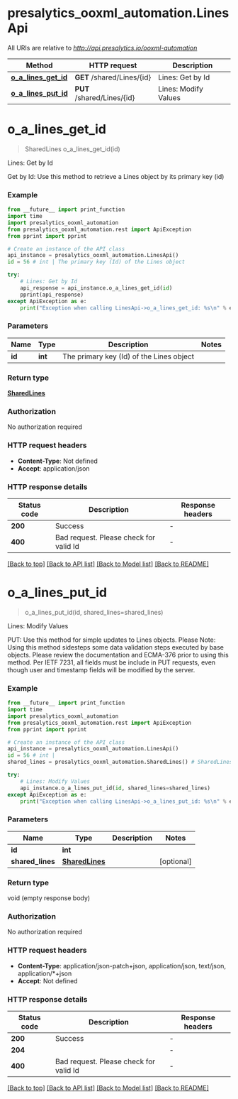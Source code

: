 # presalytics_ooxml_automation.LinesApi

All URIs are relative to *http://api.presalytics.io/ooxml-automation*

Method | HTTP request | Description
------------- | ------------- | -------------
[**o_a_lines_get_id**](LinesApi.md#o_a_lines_get_id) | **GET** /shared/Lines/{id} | Lines: Get by Id
[**o_a_lines_put_id**](LinesApi.md#o_a_lines_put_id) | **PUT** /shared/Lines/{id} | Lines: Modify Values


# **o_a_lines_get_id**
> SharedLines o_a_lines_get_id(id)

Lines: Get by Id

Get by Id: Use this method to retrieve a Lines object by its primary key (id)

### Example

```python
from __future__ import print_function
import time
import presalytics_ooxml_automation
from presalytics_ooxml_automation.rest import ApiException
from pprint import pprint

# Create an instance of the API class
api_instance = presalytics_ooxml_automation.LinesApi()
id = 56 # int | The primary key (Id) of the Lines object

try:
    # Lines: Get by Id
    api_response = api_instance.o_a_lines_get_id(id)
    pprint(api_response)
except ApiException as e:
    print("Exception when calling LinesApi->o_a_lines_get_id: %s\n" % e)
```

### Parameters

Name | Type | Description  | Notes
------------- | ------------- | ------------- | -------------
 **id** | **int**| The primary key (Id) of the Lines object | 

### Return type

[**SharedLines**](SharedLines.md)

### Authorization

No authorization required

### HTTP request headers

 - **Content-Type**: Not defined
 - **Accept**: application/json

### HTTP response details
| Status code | Description | Response headers |
|-------------|-------------|------------------|
**200** | Success |  -  |
**400** | Bad request.  Please check for valid Id |  -  |

[[Back to top]](#) [[Back to API list]](../README.md#documentation-for-api-endpoints) [[Back to Model list]](../README.md#documentation-for-models) [[Back to README]](../README.md)

# **o_a_lines_put_id**
> o_a_lines_put_id(id, shared_lines=shared_lines)

Lines: Modify Values

PUT: Use this method for simple updates to Lines objects.   Please Note: Using this method sidesteps some data validation steps executed by base objects.  Please review the documentation and ECMA-376 prior to using this method. Per IETF 7231, all fields must be include in PUT requests, even though user and timestamp fields will be modified by the server.

### Example

```python
from __future__ import print_function
import time
import presalytics_ooxml_automation
from presalytics_ooxml_automation.rest import ApiException
from pprint import pprint

# Create an instance of the API class
api_instance = presalytics_ooxml_automation.LinesApi()
id = 56 # int | 
shared_lines = presalytics_ooxml_automation.SharedLines() # SharedLines |  (optional)

try:
    # Lines: Modify Values
    api_instance.o_a_lines_put_id(id, shared_lines=shared_lines)
except ApiException as e:
    print("Exception when calling LinesApi->o_a_lines_put_id: %s\n" % e)
```

### Parameters

Name | Type | Description  | Notes
------------- | ------------- | ------------- | -------------
 **id** | **int**|  | 
 **shared_lines** | [**SharedLines**](SharedLines.md)|  | [optional] 

### Return type

void (empty response body)

### Authorization

No authorization required

### HTTP request headers

 - **Content-Type**: application/json-patch+json, application/json, text/json, application/*+json
 - **Accept**: Not defined

### HTTP response details
| Status code | Description | Response headers |
|-------------|-------------|------------------|
**200** | Success |  -  |
**204** |  |  -  |
**400** | Bad request.  Please check for valid Id |  -  |

[[Back to top]](#) [[Back to API list]](../README.md#documentation-for-api-endpoints) [[Back to Model list]](../README.md#documentation-for-models) [[Back to README]](../README.md)

